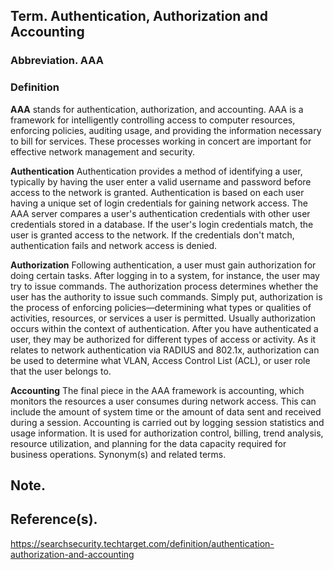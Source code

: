 
## Term. Authentication, Authorization and Accounting 

### Abbreviation. AAA

### Definition
**AAA** stands for authentication, authorization, and accounting. AAA is a framework for intelligently controlling access to computer resources, enforcing policies, auditing usage, and providing the information necessary to bill for services. These processes working in concert are important for effective network management and security.

**Authentication**
Authentication provides a method of identifying a user, typically by having the user enter a valid username and password before access to the network is granted. Authentication is based on each user having a unique set of login credentials for gaining network access. The AAA server compares a user's authentication credentials with other user credentials stored in a database. If the user's login credentials match, the user is granted access to the network. If the credentials don't match, authentication fails and network access is denied.

**Authorization**
Following authentication, a user must gain authorization for doing certain tasks. After logging in to a system, for instance, the user may try to issue commands. The authorization process determines whether the user has the authority to issue such commands. Simply put, authorization is the process of enforcing policies—determining what types or qualities of activities, resources, or services a user is permitted. Usually authorization occurs within the context of authentication. After you have authenticated a user, they may be authorized for different types of access or activity. As it relates to network authentication via RADIUS and 802.1x, authorization can be used to determine what VLAN, Access Control List (ACL), or user role that the user belongs to.

**Accounting**
The final piece in the AAA framework is accounting, which monitors the resources a user consumes during network access. This can include the amount of system time or the amount of data sent and received during a session. Accounting is carried out by logging session statistics and usage information. It is used for authorization control, billing, trend analysis, resource utilization, and planning for the data capacity required for business operations.
Synonym(s) and related terms.

## Note.

## Reference(s).

https://searchsecurity.techtarget.com/definition/authentication-authorization-and-accounting
